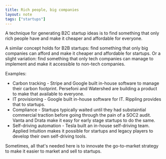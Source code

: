 ```yaml
---
title: Rich people, big companies
layout: note
tags: ["startups"]
---
```


A technique for generating B2C startup ideas is to find something that only rich people have and make it cheaper and affordable for everyone.

A similar concept holds for B2B startups: find something that only big companies can afford and make it cheaper and affordable for startups. Or a slight variation: find something that only tech companies can manage to implement and make it accessible to non-tech companies.

Examples:

- Carbon tracking - Stripe and Google built in-house software to manage their carbon footprint. Persefoni and Watershed are building a product to make that available to everyone.
- IT provisioning - Google built in-house software for IT. Rippling provides that to startups.
- Compliance - Startups typically waited until they had substaintial commercial traction before going through the pain of a SOC2 audit. Vanta and Drata make it easy for early stage startups to do the same.
- Self-driving automation - Tesla built an in-house self-driving team. Applied Intuition makes it possible for startups and legacy players to develop their own self-driving tools.

Sometimes, all that's needed here is to innovate the go-to-market strategy to make it easier to market and sell to startups.
